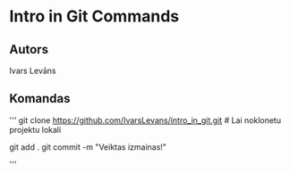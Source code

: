 # Intro in Git Commands
## Autors
Ivars Levāns


## Komandas
'''
git clone https://github.com/IvarsLevans/intro_in_git.git # Lai noklonetu projektu lokali

git add .
git commit -m "Veiktas izmainas!"


'''